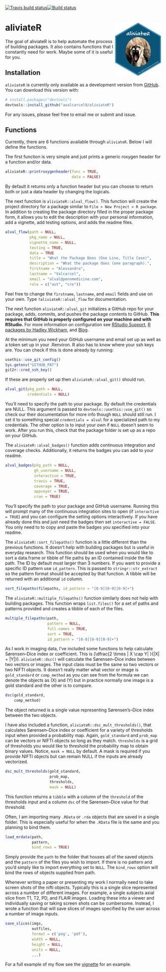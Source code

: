 
[![Travis build
status](https://travis-ci.org/avalcarcel9/aliviateR.svg?branch=master)](https://travis-ci.org/avalcarcel9/aliviateR)[![Build
status](https://ci.appveyor.com/api/projects/status/6780k8i5yle7ffky/branch/master?svg=true)](https://ci.appveyor.com/project/avalcarcel9/aliviater-6poks/branch/master)

<!-- README.md is generated from README.Rmd. Please edit that file -->

# aliviateR <img src="inst/sticker3.png" width = "150" align="right" />

The goal of aliviateR is to help automate the process of building
packages. It also contains functions that I constantly need for work.
Maybe some of it is useful for you.

## Installation

`aliviateR` is currently only available as a development version from
[GitHub](https://github.com/). You can download this version with:

``` r
# install.packages("devtools")
devtools::install_github("avalcarcel9/aliviateR")
```

For any issues, please feel free to email me or submit and issue.

## Functions

Currently, there are 6 functions available through `aliviateR`. Below I
will define the functions.

The first function is very simple and just prints a generic roxygen
header for a function and/or data.

``` r
aliviateR::printroxygenheader(func = TRUE,
                              data = FALSE)
```

By default it returns only a function header but you can choose to
return both or just a data header by changing the logicals.

The next function is `aliviateR::alval_flow()`. This function will
create the project directory for a package similar to `File > New
Project > R package`. In addition to creating the package directory
filled in the proper package form, it allows you to edit the description
with your personal information, add a vignette, add testing options, and
adds the readme files.

``` r
alval_flow(path = NULL, 
           pkg_name = NULL, 
           vignette_name = NULL,
           testing = TRUE, 
           data = TRUE
           title = "What the Package Does (One Line, Title Case)",
           description = "What the package does (one paragraph).",
           firstname = "Alessandra", 
           lastname = "Valcarcel",
           email = "alval@pennmedicine.com", 
           role = c("aut", "cre"))
```

Feel free to change the `firstname`, `lastname`, and `email` fields and
use on your own. Type `?aliviateR::alval_flow` for documentation.

The next function `aliviateR::alval_git` initializes a GitHub repo for
your package, adds, commits, and pushes the package contents to GitHub.
**This requires that GitHub is properly configured on your machine and
with RStudio.** For more information on configuration see [RStudio
Support](https://support.rstudio.com/hc/en-us/articles/200532077-Version-Control-with-Git-and-SVN),
[R packages by Hadley Wickham](http://r-pkgs.had.co.nz/git.html), and
[Blog](http://happygitwithr.com/rstudio-git-github.html).

At the minimum you need your GitHub username and email set up as well as
a token set up in your .Renviron. R also has to know where your ssh keys
are. You can check if this is done already by running:

``` r
usethis::use_git_config()
Sys.getenv("GITHUB_PAT")
git2r::cred_ssh_key()
```

If these are properly set up then `aliviateR::alval_git()` should run.

``` r
alval_git(pkg_path = NULL, 
          credentials = NULL)
```

You’ll need to specify the path to your package. By default the
credentials are NULL. This argument is passed to
`devtools::usethis::use_git()` so check our their documentation for more
info though `NULL` should still run. I set it to something special
`credentials = alval` for a specialized path to my credentials. The
other option is to input your own if `NULL` doesn’t seem to work. After
you run this, check that the package folder is set up as a repo on your
GitHub.

The `aliviateR::alval_badges()` function adds continuous integration and
coverage checks. Additionally, it returns the badges you can add to your
readme.

``` r
alval_badges(pkg_path = NULL, 
             gh_username = NULL, 
             interactive = TRUE,
             travis = TRUE,
             coverage = TRUE, 
             appveyor = TRUE,
             cran = TRUE)
```

You’ll specify the path to your package and GitHub username. Running
this will prompt many of the continuous integration sites to open (if
`interactive = TRUE`) and you can configure the setting options
interactively. If you have already done this and just need the badges
then set `interactive = FALSE`. You only need to to copy and paste the
badges you specified into your readme.

The `aliviateR::sort_filepaths()` function is a little different than
the previous functions. It doesn’t help with building packages but is
useful in everyday research. This function should be used when you would
like to sort a data.frame or tibble of file paths by an ID contained
inside the file path. The ID by default must larger than 3 numbers. If
you want to provide a specific ID pattern use `id_pattern`. This is
passed to `stringr::str_extract` so the pattern format should be
accepted by that function. A tibble will be returned with an additional
`id` column.

``` r
sort_filepaths(filepaths, id_pattern = "[0-9][0-9][0-9]+")
```

The `aliviateR::multiple_filepaths()` function similarly does not help
with building packages. This function wraps `list.files()` for a set of
paths and patterns provided and creates a tibble of each of the files.

``` r
multiple_filepaths(path, 
                   pattern = NULL, 
                   full.names = TRUE, 
                   sort = TRUE,
                   id_pattern = "[0-9][0-9][0-9]+")
```

As I work in imaging data, I’ve included some functions to help
calculate Sørensen–Dice index or coefficient. This is
\(\dfrac{2 \times | X \cap Y| }{|X| + |Y|}\). `aliviateR::dsc()` will
calculate the Sørensen–Dice index between two vectors or images. The
input class must be the same so two vectors or two NIFTI objects. It
doesn’t really matter what vector or image is `gold_standard` or
`comp_method` as you can see from the formula we can denote the objects
as \(X\) and \(Y\) but in practice normally one image is a gold standard
and the other is to compare.

``` r
dsc(gold_standard, 
    comp_method)
```

The object returned is a single value representing Sørensen’s–Dice index
between the two objects.

I have also included a function, `aliviateR::dsc_mult_thresholds()`,
that calculates Sørensen–Dice index or coefficient for a variety of
thresholds input when provided a probability map. Again, `gold_standard`
and `prob_map` can be vectors or NIFTI objects so long as they match.
`thresholds` is a grid of thresholds you would like to threshold the
probability map to obtain binary values. Notice, `mask = NULL` by
default. A mask is required if you provide NIFTI objects but can remain
NULL if the inputs are already vectorized.

``` r
dsc_mult_thresholds(gold_standard, 
                    prob_map, 
                    thresholds, 
                    mask = NULL)
```

This function returns a `tibble` with a column of the `threshold` of the
thresholds input and a column `dsc` of the Sørensen–Dice value for that
threshold.

Often, I am importing many `.RData` or `.rda` objects that are saved in
a single folder. This is especially useful for when the `.RData` file is
the same and you planning to bind them.

``` r
load_mrdata(path, 
            pattern,
            bind_rows = TRUE)
```

Simply provide the `path` to the folder that houses all of the saved
objects and the `pattern` of the files you wish to import. If there is
no pattern and you’d simply like to import everything set to `NULL`. The
`bind_rows` option will bind the rows of objects supplied from path.

Whenever writing a paper or presenting my work I normally need to take
screen shots of the nifti objects. Typically this is a single slice
represented across a number of different images. For example, a single
subjects axial slice from T1, T2, PD, and FLAIR images. Loading these
into a viewer and individually saving or taking screen shots can be
cumbersome. Instead, I wrote a function that will save slices of images
specified by the user across a number of image inputs.

``` r
save_slices(imgs,
            outfiles,
            format = c('png', 'pdf'),
            width = NULL,
            height = NULL,
            units = NULL,
            ...)
```

For a full example of my flow see the
[vignette](https://github.com/avalcarcel9/aliviateR/blob/master/vignettes/vignette.Rmd)
for an example.
